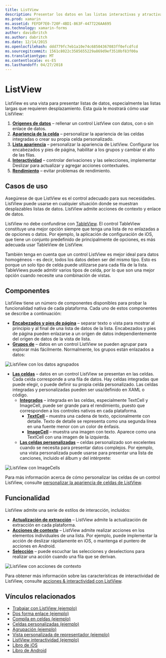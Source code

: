 ```yaml
---
title: ListView
description: Presentar los datos en las listas interactivas y atractivas.
ms.prod: xamarin
ms.assetid: FEFDF7E0-720F-4BD1-863F-4477226AA695
ms.technology: xamarin-forms
author: davidbritch
ms.author: dabritch
ms.date: 12/14/2015
ms.openlocfilehash: ddd779fc7eb1a10e74c68504367083ff0efcdfcd
ms.sourcegitcommit: 1561c8022c3585655229a869d9ef3510bf83f00a
ms.translationtype: MT
ms.contentlocale: es-ES
ms.lasthandoff: 04/27/2018
---
```

# <a name="listview"></a>ListView

ListView es una vista para presentar listas de datos, especialmente las listas largas que requieren desplazamiento. Esta guía le mostrará cómo usar ListView:

1. **[Orígenes de datos](data-and-databinding.md)**  &ndash; rellenar un control ListView con datos, con o sin enlace de datos.
2. **[Apariencia de la celda](customizing-cell-appearance.md)**  &ndash; personalizar la apariencia de las celdas integradas o crear su propia celda personalizado.
3. **[Lista apariencia](customizing-list-appearance.md)**  &ndash; personalizar la apariencia de ListView. Configurar los encabezados y pies de página, habilitar a los grupos y cambiar el alto de las filas.
4. **[Interactividad](interactivity.md)**  &ndash; controlar derivaciones y las selecciones, implementar Deslizar para actualizar y agregar acciones contextuales.
5. **[Rendimiento](performance.md)**  &ndash; evitar problemas de rendimiento.

## <a name="use-cases"></a>Casos de uso
Asegúrese de que ListView es el control adecuado para sus necesidades. ListView puede usarse en cualquier situación donde se muestran desplazables listas de datos. ListView admite acciones de contexto y enlace de datos.

ListView no debe confundirse con [TableView](~/xamarin-forms/user-interface/tableview.md). El control TableView constituye una mejor opción siempre que tenga una lista de no enlazadas a de opciones o datos. Por ejemplo, la aplicación de configuración de iOS, que tiene un conjunto predefinido de principalmente de opciones, es más adecuada usar TableView de ListView.

También tenga en cuenta que un control ListView es mejor ideal para datos homogéneos &ndash; es decir, todos los datos deben ser del mismo tipo. Esto es porque un solo tipo de celda puede utilizarse para cada fila de la lista. TableViews puede admitir varios tipos de celda, por lo que son una mejor opción cuando necesite una combinación de vistas.


## <a name="components"></a>Componentes
ListView tiene un número de componentes disponibles para probar la funcionalidad nativa de cada plataforma. Cada uno de estos componentes se describe a continuación:

- **[Encabezados y pies de página](customizing-list-appearance.md#Headers_and_Footers)**  &ndash; separar texto o vista para mostrar al principio y al final de una lista de datos de la lista. Encabezados y pies de página pueden enlazarse a un origen de datos independientemente del origen de datos de la vista de lista.
- **[Grupos de](customizing-list-appearance.md#Grouping)**  &ndash; datos en un control ListView se pueden agrupar para explorar más fácilmente. Normalmente, los grupos están enlazados a datos:

![](images/grouping-depth.png "ListView con los datos agrupados")

- **[Las celdas](customizing-cell-appearance.md)**  &ndash; datos en un control ListView se presentan en las celdas. Cada celda corresponde a una fila de datos. Hay celdas integradas que puede elegir, o puede definir su propia celda personalizado. Las celdas integradas y personalizadas pueden ser usa/definido en XAML o código.
  - **[Integrados](customizing-cell-appearance.md#Built_in_Cells)**  &ndash; integrada en las celdas, especialmente TextCell y ImageCell, puede ser grande para el rendimiento, puesto que corresponden a los controles nativos en cada plataforma.
    - **[TextCell](customizing-cell-appearance.md#TextCell)**  &ndash; muestra una cadena de texto, opcionalmente con detalle. Texto de detalle se representa como una segunda línea en una fuente menor con un color de énfasis.
    - **[ImageCell](customizing-cell-appearance.md#ImageCell)**  &ndash; muestra una imagen con texto. Aparece como una TextCell con una imagen de la izquierda.
  - **[Las celdas personalizadas](customizing-cell-appearance.md#customcells)**  &ndash; celdas personalizado son excelentes cuando se necesita para presentar datos complejos. Por ejemplo, una vista personalizada puede usarse para presentar una lista de canciones, incluido el álbum y del intérprete:

![](images/image-cell-default.png "ListView con ImageCells")

Para más información acerca de cómo personalizar las celdas de un control ListView, consulte [personalizar la apariencia de celdas de ListView](customizing-cell-appearance.md).

## <a name="functionality"></a>Funcionalidad
ListView admite una serie de estilos de interacción, incluidos:

- **[Actualización de extracción](interactivity.md#Pull_to_Refresh)**  &ndash; ListView admite la actualización de extracción en cada plataforma.
- **[Acciones de contexto](interactivity.md#Context_Actions)**  &ndash; ListView admite realizar acciones en los elementos individuales de una lista. Por ejemplo, puede implementar la acción de deslizar rápidamente en iOS, o mantenga el puntero de acciones en Android.
- **[Selección](interactivity.md#selectiontaps)**  &ndash; puede escuchar las selecciones y deselections para realizar una acción cuando una fila que se derivan.

![](images/context-default.png "ListView con acciones de contexto")

Para obtener más información sobre las características de interactividad de ListView, consulte [acciones & interactividad con ListView](interactivity.md).


## <a name="related-links"></a>Vínculos relacionados

- [Trabajar con ListView (ejemplo)](https://developer.xamarin.com/samples/WorkingWithListview)
- [Dos forma enlace (ejemplo)](https://developer.xamarin.com/samples/xamarin-forms/UserInterface/ListView/SwitchEntryTwoBinding)
- [Compila en celdas (ejemplo)](https://developer.xamarin.com/samples/xamarin-forms/UserInterface/ListView/BuiltInCells)
- [Celdas personalizadas (ejemplo)](https://developer.xamarin.com/samples/xamarin-forms/UserInterface/ListView/CustomCells)
- [Agrupación (ejemplo)](https://developer.xamarin.com/samples/xamarin-forms/UserInterface/ListView/Grouping)
- [Vista personalizada de representador (ejemplo)](https://developer.xamarin.com/samples/xamarin-forms/UserInterface/ListView/WorkingWithListviewNative)
- [ListView interactividad (ejemplo)](https://developer.xamarin.com/samples/xamarin-forms/UserInterface/ListView/interactivity)
- [Libro de iOS](https://developer.xamarin.com/workbooks/xamarin-forms/user-interface/listview/ListView1-ios.workbook)
- [Libro de Android](https://developer.xamarin.com/workbooks/xamarin-forms/user-interface/listview/ListView1-android.workbook)

